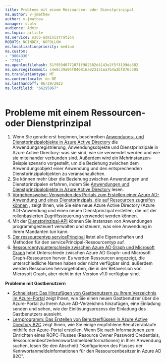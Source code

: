 ```yaml
---
title: Probleme mit einem Ressourcen- oder Dienstprinzipal
ms.author: v-jmathew
author: v-jmathew
manager: scotv
audience: Admin
ms.topic: article
ms.service: o365-administration
ROBOTS: NOINDEX, NOFOLLOW
ms.localizationpriority: medium
ms.custom:
- "9004336"
- "7741"
ms.openlocfilehash: 51f959d6772071f982502d4143e2f5f3199da382
ms.sourcegitcommit: c4e8c29a94f840816a023131ea7b4a2bf876c305
ms.translationtype: MT
ms.contentlocale: de-DE
ms.lasthandoff: 06/29/2022
ms.locfileid: "66295867"
---
```

# <a name="issues-with-a-resource-or-service-principal"></a>Probleme mit einem Ressourcen- oder Dienstprinzipal

1. Wenn Sie gerade erst beginnen, beschreiben [Anwendungs- und Dienstprinzipalobjekte in Azure Active Directory](https://docs.microsoft.com/azure/active-directory/develop/app-objects-and-service-principals) die Anwendungsregistrierung, Anwendungsobjekte und Dienstprinzipale in Azure Active Directory: was sie sind, wie sie verwendet werden und wie sie miteinander verbunden sind. Außerdem wird ein Mehrinstanzen-Beispielszenario vorgestellt, um die Beziehung zwischen dem Anwendungsobjekt einer Anwendung und den entsprechenden Dienstprinzipalobjekten zu veranschaulichen.
2. Sie können mehr über die Beziehung zwischen Anwendungen und Dienstprinzipalen erfahren, indem Sie [Anwendungen und Dienstprinzipalobjekte in Azure Active Directory](https://docs.microsoft.com/azure/active-directory/develop/app-objects-and-service-principals) lesen.
3. [Vorgehensweise: Verwenden des Portals zum Erstellen einer Azure AD-Anwendung und eines Dienstprinzipals, die auf Ressourcen zugreifen können](https://docs.microsoft.com/azure/active-directory/develop/howto-create-service-principal-portal) , zeigt Ihnen, wie Sie eine neue Azure Active Directory (Azure AD)-Anwendung und einen neuen Dienstprinzipal erstellen, die mit der rollenbasierten Zugriffssteuerung verwendet werden können.
4. Mit der [Dienstprinzipal-API](https://docs.microsoft.com/graph/api/resources/serviceprincipal) können Sie Instanzen von Anwendungen programmgesteuert verwalten und steuern, was eine Anwendung in Ihrem Mandanten tun kann.
5. [Der ressourcentyp servicePrincipal](https://docs.microsoft.com/graph/api/resources/serviceprincipal) listet alle Eigenschaften und Methoden für den servicePrincipal-Ressourcentyp auf.
6. [Ressourcentypunterschiede zwischen Azure AD Graph und Microsoft Graph](https://docs.microsoft.com/graph/migrate-azure-ad-graph-resource-differences) hebt Unterschiede zwischen Azure AD Graph- und Microsoft Graph-Ressourcen hervor. Es werden Ressourcen angezeigt, die unterschiedliche Namen haben oder nicht verfügbar sind. außerdem werden Ressourcen hervorgehoben, die in der Betaversion von Microsoft Graph, aber nicht in der Version v1.0 verfügbar sind.

**Probleme mit Gastbenutzern**

- [Schnellstart: Das Hinzufügen von Gastbenutzern zu Ihrem Verzeichnis im Azure-Portal](https://docs.microsoft.com/azure/active-directory/external-identities/b2b-quickstart-add-guest-users-portal#prerequisites) zeigt Ihnen, wie Sie einen neuen Gastbenutzer über die Azure-Portal zu Ihrem Azure AD-Verzeichnis hinzufügen, eine Einladung senden und sehen, wie der Einlösungsprozess der Einladung des Gastbenutzers aussieht.
- [Lernprogramm: Das Erstellen von Benutzerflüssen in Azure Active Directory B2C](https://docs.microsoft.com/azure/active-directory-b2c/tutorial-create-user-flows) zeigt Ihnen, wie Sie einige empfohlene Benutzerabläufe mithilfe der Azure-Portal erstellen. Wenn Sie nach Informationen zum Einrichten eines ROPC-Flusses (Resource Owner Password Credentials, Ressourcenbesitzerkennwortanmeldeinformationen) in Ihrer Anwendung suchen, lesen Sie den Abschnitt "Konfigurieren des Flusses der Kennwortanmeldeinformationen für den Ressourcenbesitzer in Azure AD B2C".
